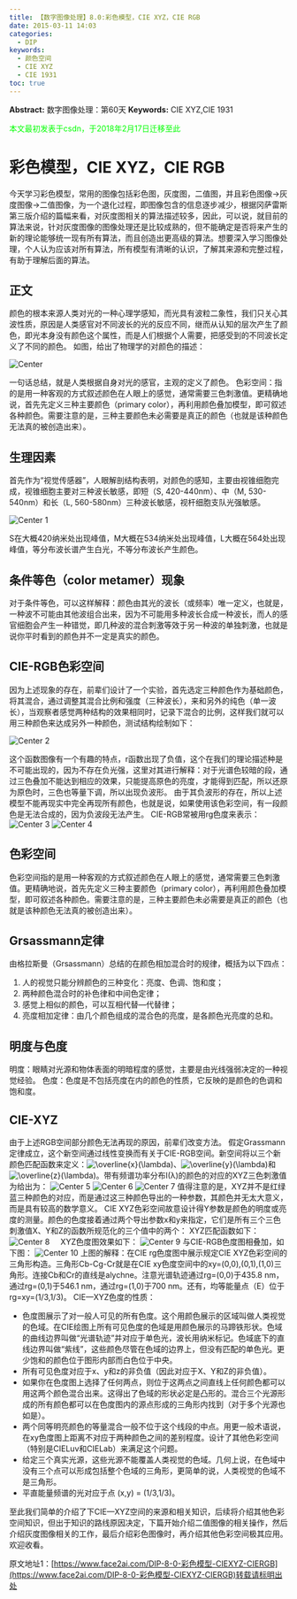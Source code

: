 ```yaml
---
title: 【数字图像处理】8.0:彩色模型，CIE XYZ，CIE RGB
date: 2015-03-11 14:03
categories:
  - DIP
keywords:
  - 颜色空间
  - CIE XYZ
  - CIE 1931
toc: true
---
```

**Abstract:** 数字图像处理：第60天
**Keywords:** CIE XYZ,CIE 1931
<!--more-->
<font color="00FF00">本文最初发表于csdn，于2018年2月17日迁移至此</font>
# 彩色模型，CIE XYZ，CIE RGB
今天学习彩色模型，常用的图像包括彩色图，灰度图，二值图，并且彩色图像->灰度图像->二值图像，为一个退化过程，即图像包含的信息逐步减少，根据冈萨雷斯第三版介绍的篇幅来看，对灰度图相关的算法描述较多，因此，可以说，就目前的算法来说，针对灰度图像的图像处理还是比较成熟的，但不能确定是否将来产生的新的理论能够统一现有所有算法，而且创造出更高级的算法。想要深入学习图像处理，个人认为应该对所有算法，所有模型有清晰的认识，了解其来源和完整过程，有助于理解后面的算法。

## 正文

颜色的根本来源人类对光的一种心理学感知，而光具有波粒二象性，我们只关心其波性质，原因是人类感官对不同波长的光的反应不同，继而从认知的层次产生了颜色，即光本身没有颜色这个属性，而是人们根据个人需要，把感受到的不同波长定义了不同的颜色。
如图，给出了物理学的对颜色的描述：

![Center][]

一句话总结，就是人类根据自身对光的感官，主观的定义了颜色。
色彩空间：指的是用一种客观的方式叙述颜色在人眼上的感觉，通常需要三色刺激值。更精确地说，首先先定义三种主要颜色（primary color），再利用颜色叠加模型，即可叙述各种颜色。需要注意的是，三种主要颜色未必需要是真正的颜色（也就是该种颜色无法真的被创造出来）。

## 生理因素
首先作为“视觉传感器”，人眼解剖结构表明，对颜色的感知，主要由视锥细胞完成，视锥细胞主要对三种波长敏感，即短（S, 420-440nm）、中（M, 530-540nm）和长（L, 560-580nm）三种波长敏感，视杆细胞支队光强敏感。

![Center 1][]

S在大概420纳米处出现峰值，M大概在534纳米处出现峰值，L大概在564处出现峰值，等分布波长谱产生白光，不等分布波长产生颜色。

## 条件等色（color metamer）现象
对于条件等色，可以这样解释：颜色由其光的波长（或频率）唯一定义，也就是，一种波不可能由其他波组合出来，因为不可能用多种波长合成一种波长，而人的感官细胞会产生一种错觉，即几种波的混合刺激等效于另一种波的单独刺激，也就是说你平时看到的颜色并不一定是真实的颜色。

## CIE-RGB色彩空间
因为上述现象的存在，前辈们设计了一个实验，首先选定三种颜色作为基础颜色，将其混合，通过调整其混合比例和强度（三种波长），来和另外的纯色（单一波长），当观察者感觉两种结构的效果相同时，记录下混合的比例，这样我们就可以用三种颜色来达成另外一种颜色，测试结构绘制如下：

![Center 2][]

这个函数图像有一个有趣的特点，r函数出现了负值，这个在我们的理论描述种是不可能出现的，因为不存在负光强，这里对其进行解释：对于光谱色较暗的段，通过三色叠加不能达到相应的效果，只能提高原色的亮度，才能得到匹配，所以还原为原色时，三色也等量下调，所以出现负波形。
由于其负波形的存在，所以上述模型不能再现实中完全再现所有颜色，也就是说，如果使用该色彩空间，有一段颜色是无法合成的，因为负波段无法产生。
CIE-RGB常被用rg色度来表示：
![Center 3][]
![Center 4][]
## 色彩空间
色彩空间指的是用一种客观的方式叙述颜色在人眼上的感觉，通常需要三色刺激值。更精确地说，首先先定义三种主要颜色（primary color），再利用颜色叠加模型，即可叙述各种颜色。需要注意的是，三种主要颜色未必需要是真正的颜色（也就是该种颜色无法真的被创造出来）。
## Grsassmann定律
由格拉斯曼（Grsassmann）总结的在颜色相加混合时的规律，概括为以下四点：

1. 人的视觉只能分辨颜色的三种变化：亮度、色调、饱和度；
2. 两种颜色混合时的补色律和中间色定律；
3. 感觉上相似的颜色，可以互相代替—代替律；
4. 亮度相加定律：由几个颜色组成的混合色的亮度，是各颜色光亮度的总和。

## 明度与色度
明度：眼睛对光源和物体表面的明暗程度的感觉，主要是由光线强弱决定的一种视觉经验。
色度：色度是不包括亮度在内的颜色的性质，它反映的是颜色的色调和饱和度。

## CIE-XYZ
由于上述RGB空间部分颜色无法再现的原因，前辈们改变方法。
假定Grassmann定律成立，这个新空间通过线性变换而有关于CIE-RGB空间。新空间将以三个新颜色匹配函数来定义：![\\overline\{x\}(\\lambda)][overline_x_lambda]、![\\overline\{y\}(\\lambda)][overline_y_lambda]和![\\overline\{z\}(\\lambda)][overline_z_lambda]。带有频谱功率分布I(λ)的颜色的对应的XYZ三色刺激值为给出为：
![Center 5][]
![Center 6][]
![Center 7][]
值得注意的是，XYZ并不是红绿蓝三种颜色的对应，而是通过这三种颜色导出的一种参数，其颜色并无太大意义，而是具有较高的数学意义。
CIE XYZ色彩空间故意设计得Y参数是颜色的明度或亮度的测量。颜色的色度接着通过两个导出参数x和y来指定，它们是所有三个三色刺激值X、Y和Z的函数所规范化的三个值中的两个：
XYZ匹配函数如下：
![Center 8][]    
XYZ色度图效果如下：
![Center 9][]
与CIE-RGB色度图相叠加，如下图：
![Center 10][]
上图的解释：在CIE rg色度图中展示规定CIE XYZ色彩空间的三角形构造。三角形Cb-Cg-Cr就是在CIE xy色度空间中的xy=(0,0),(0,1),(1,0)三角形。连接Cb和Cr的直线是alychne。注意光谱轨迹通过rg=(0,0)于435.8 nm，通过rg=(0,1)于546.1 nm，通过rg=(1,0)于700 nm。还有，均等能量点（E）位于rg=xy=(1/3,1/3)。
CIE—XYZ色度的性质：
*  色度图展示了对一般人可见的所有色度。这个用颜色展示的区域叫做人类视觉的色域。在CIE绘图上所有可见色度的色域是用颜色展示的马蹄铁形状。色域的曲线边界叫做“光谱轨迹”并对应于单色光，波长用纳米标记。色域底下的直线边界叫做“紫线”，这些颜色尽管在色域的边界上，但没有匹配的单色光。更少饱和的颜色位于图形内部而白色位于中央。
*  所有可见色度对应于x、y和z的非负值（因此对应于X、Y和Z的非负值）。
*  如果你在色度图上选择了任何两点，则位于这两点之间直线上任何颜色都可以用这两个颜色混合出来。这得出了色域的形状必定是凸形的。混合三个光源形成的所有颜色都可以在色度图内的源点形成的三角形内找到（对于多个光源也如是）。
*  两个同等明亮颜色的等量混合一般不位于这个线段的中点。用更一般术语说，在xy色度图上距离不对应于两种颜色之间的差别程度。设计了其他色彩空间（特别是CIELuv和CIELab）来满足这个问题。
*  给定三个真实光源，这些光源不能覆盖人类视觉的色域。几何上说，在色域中没有三个点可以形成包括整个色域的三角形，更简单的说，人类视觉的色域不是三角形。
*  平直能量频谱的光对应于点 (x,y) = (1/3,1/3)。

至此我们简单的介绍了下CIE—XYZ空间的来源和相关知识，后续将介绍其他色彩空间知识，但出于知识的路线原因决定，下篇开始介绍二值图像的相关操作，然后介绍灰度图像相关的工作，最后介绍彩色图像时，再介绍其他色彩空间极其应用。欢迎收看。


[Center]: https://tony4ai-1251394096.cos.ap-hongkong.myqcloud.com/blog_images/DIP-8-0-彩色模型-CIEXYZ-CIERGB/20141220123439812.jpg
[Center 1]: https://tony4ai-1251394096.cos.ap-hongkong.myqcloud.com/blog_images/DIP-8-0-彩色模型-CIEXYZ-CIERGB/20141222112304172.jpg
[Center 2]: https://tony4ai-1251394096.cos.ap-hongkong.myqcloud.com/blog_images/DIP-8-0-彩色模型-CIEXYZ-CIERGB/20141222114140775.png
[Center 3]: https://tony4ai-1251394096.cos.ap-hongkong.myqcloud.com/blog_images/DIP-8-0-彩色模型-CIEXYZ-CIERGB/20141222140240997.png
[Center 4]: https://tony4ai-1251394096.cos.ap-hongkong.myqcloud.com/blog_images/DIP-8-0-彩色模型-CIEXYZ-CIERGB/20141222140249625.png
[overline_x_lambda]: https://tony4ai-1251394096.cos.ap-hongkong.myqcloud.com/blog_images/DIP-8-0-彩色模型-CIEXYZ-CIERGB/557e8d4cdd91b4461411088939ab1a41.png
[overline_y_lambda]: https://tony4ai-1251394096.cos.ap-hongkong.myqcloud.com/blog_images/DIP-8-0-彩色模型-CIEXYZ-CIERGB/bee0b0d1dea7e1937ec3710c7c435f3e.png
[overline_z_lambda]: https://tony4ai-1251394096.cos.ap-hongkong.myqcloud.com/blog_images/DIP-8-0-彩色模型-CIEXYZ-CIERGB/5aa5f099f72042122adaa7b313c37045.png
[Center 5]: https://tony4ai-1251394096.cos.ap-hongkong.myqcloud.com/blog_images/DIP-8-0-彩色模型-CIEXYZ-CIERGB/20141222140916895.png
[Center 6]: https://tony4ai-1251394096.cos.ap-hongkong.myqcloud.com/blog_images/DIP-8-0-彩色模型-CIEXYZ-CIERGB/20141222140922562.png
[Center 7]: https://tony4ai-1251394096.cos.ap-hongkong.myqcloud.com/blog_images/DIP-8-0-彩色模型-CIEXYZ-CIERGB/20141222140935911.png
[Center 8]: https://tony4ai-1251394096.cos.ap-hongkong.myqcloud.com/blog_images/DIP-8-0-彩色模型-CIEXYZ-CIERGB/20141222141529859.png
[Center 9]: https://tony4ai-1251394096.cos.ap-hongkong.myqcloud.com/blog_images/DIP-8-0-彩色模型-CIEXYZ-CIERGB/20141222141337649.png
[Center 10]: https://tony4ai-1251394096.cos.ap-hongkong.myqcloud.com/blog_images/DIP-8-0-彩色模型-CIEXYZ-CIERGB/20141222141141897.png





原文地址1：[https://www.face2ai.com/DIP-8-0-彩色模型-CIEXYZ-CIERGB](https://www.face2ai.com/DIP-8-0-彩色模型-CIEXYZ-CIERGB)转载请标明出处
